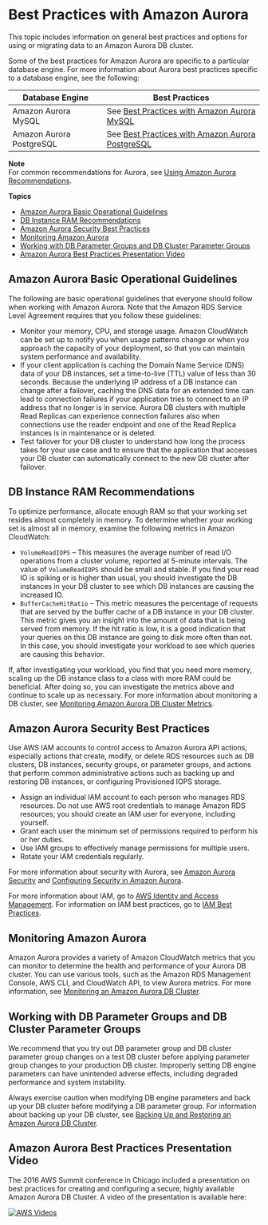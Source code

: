 # Best Practices with Amazon Aurora<a name="Aurora.BestPractices"></a>

This topic includes information on general best practices and options for using or migrating data to an Amazon Aurora DB cluster\.

Some of the best practices for Amazon Aurora are specific to a particular database engine\. For more information about Aurora best practices specific to a database engine, see the following:


| Database Engine | Best Practices | 
| --- | --- | 
|  Amazon Aurora MySQL  |  See [Best Practices with Amazon Aurora MySQL](AuroraMySQL.BestPractices.md)  | 
|  Amazon Aurora PostgreSQL  |  See [Best Practices with Amazon Aurora PostgreSQL](AuroraPostgreSQL.BestPractices.md)  | 

**Note**  
For common recommendations for Aurora, see [Using Amazon Aurora Recommendations](USER_Recommendations.md)\.

**Topics**
+ [Amazon Aurora Basic Operational Guidelines](#Aurora.BestPractices.OperationalGuidelines)
+ [DB Instance RAM Recommendations](#Aurora.BestPractices.Performance.Sizing)
+ [Amazon Aurora Security Best Practices](#Aurora.BestPractices.Security)
+ [Monitoring Amazon Aurora](#Aurora.BestPractices.Monitoring)
+ [Working with DB Parameter Groups and DB Cluster Parameter Groups](#Aurora.BestPractices.ParameterGroups)
+ [Amazon Aurora Best Practices Presentation Video](#Aurora.BestPractices.Presentation)

## Amazon Aurora Basic Operational Guidelines<a name="Aurora.BestPractices.OperationalGuidelines"></a>

The following are basic operational guidelines that everyone should follow when working with Amazon Aurora\. Note that the Amazon RDS Service Level Agreement requires that you follow these guidelines:
+ Monitor your memory, CPU, and storage usage\. Amazon CloudWatch can be set up to notify you when usage patterns change or when you approach the capacity of your deployment, so that you can maintain system performance and availability\.
+ If your client application is caching the Domain Name Service \(DNS\) data of your DB instances, set a time\-to\-live \(TTL\) value of less than 30 seconds\. Because the underlying IP address of a DB instance can change after a failover, caching the DNS data for an extended time can lead to connection failures if your application tries to connect to an IP address that no longer is in service\. Aurora DB clusters with multiple Read Replicas can experience connection failures also when connections use the reader endpoint and one of the Read Replica instances is in maintenance or is deleted\.
+ Test failover for your DB cluster to understand how long the process takes for your use case and to ensure that the application that accesses your DB cluster can automatically connect to the new DB cluster after failover\. 

## DB Instance RAM Recommendations<a name="Aurora.BestPractices.Performance.Sizing"></a>

To optimize performance, allocate enough RAM so that your working set resides almost completely in memory\. To determine whether your working set is almost all in memory, examine the following metrics in Amazon CloudWatch:
+ `VolumeReadIOPS` – This measures the average number of read I/O operations from a cluster volume, reported at 5\-minute intervals\. The value of `VolumeReadIOPS` should be small and stable\. If you find your read IO is spiking or is higher than usual, you should investigate the DB instances in your DB cluster to see which DB instances are causing the increased IO\.
+ `BufferCacheHitRatio` – This metric measures the percentage of requests that are served by the buffer cache of a DB instance in your DB cluster\. This metric gives you an insight into the amount of data that is being served from memory\. If the hit ratio is low, it is a good indication that your queries on this DB instance are going to disk more often than not\. In this case, you should investigate your workload to see which queries are causing this behavior\.

If, after investigating your workload, you find that you need more memory, scaling up the DB instance class to a class with more RAM could be beneficial\. After doing so, you can investigate the metrics above and continue to scale up as necessary\. For more information about monitoring a DB cluster, see [Monitoring Amazon Aurora DB Cluster Metrics](Aurora.Monitoring.md)\.

## Amazon Aurora Security Best Practices<a name="Aurora.BestPractices.Security"></a>

Use AWS IAM accounts to control access to Amazon Aurora API actions, especially actions that create, modify, or delete RDS resources such as DB clusters, DB instances, security groups, or parameter groups, and actions that perform common administrative actions such as backing up and restoring DB instances, or configuring Provisioned IOPS storage\.
+ Assign an individual IAM account to each person who manages RDS resources\. Do not use AWS root credentials to manage Amazon RDS resources; you should create an IAM user for everyone, including yourself\.
+ Grant each user the minimum set of permissions required to perform his or her duties\.
+ Use IAM groups to effectively manage permissions for multiple users\.
+ Rotate your IAM credentials regularly\.

For more information about security with Aurora, see [Amazon Aurora Security](Aurora.Overview.Security.md) and [Configuring Security in Amazon Aurora](UsingWithRDS.md)\.

For more information about IAM, go to [AWS Identity and Access Management](https://docs.aws.amazon.com/IAM/latest/UserGuide/Welcome.html)\. For information on IAM best practices, go to [IAM Best Practices](https://docs.aws.amazon.com/IAM/latest/UserGuide/IAMBestPractices.html)\.

## Monitoring Amazon Aurora<a name="Aurora.BestPractices.Monitoring"></a>

Amazon Aurora provides a variety of Amazon CloudWatch metrics that you can monitor to determine the health and performance of your Aurora DB cluster\. You can use various tools, such as the Amazon RDS Management Console, AWS CLI, and CloudWatch API, to view Aurora metrics\. For more information, see [Monitoring an Amazon Aurora DB Cluster](MonitoringAurora.md)\.

## Working with DB Parameter Groups and DB Cluster Parameter Groups<a name="Aurora.BestPractices.ParameterGroups"></a>

We recommend that you try out DB parameter group and DB cluster parameter group changes on a test DB cluster before applying parameter group changes to your production DB cluster\. Improperly setting DB engine parameters can have unintended adverse effects, including degraded performance and system instability\.

Always exercise caution when modifying DB engine parameters and back up your DB cluster before modifying a DB parameter group\. For information about backing up your DB cluster, see [Backing Up and Restoring an Amazon Aurora DB Cluster](BackupRestoreAurora.md)\.

## Amazon Aurora Best Practices Presentation Video<a name="Aurora.BestPractices.Presentation"></a>

The 2016 AWS Summit conference in Chicago included a presentation on best practices for creating and configuring a secure, highly available Amazon Aurora DB Cluster\. A video of the presentation is available here:

[![AWS Videos](http://img.youtube.com/vi/https://www.youtube.com/embed/DZFPYzp1JJA/0.jpg)](http://www.youtube.com/watch?v=https://www.youtube.com/embed/DZFPYzp1JJA)